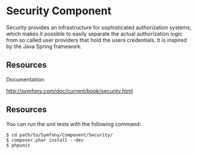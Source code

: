 Security Component
==================

Security provides an infrastructure for sophisticated authorization systems,
which makes it possible to easily separate the actual authorization logic from
so called user providers that hold the users credentials. It is inspired by
the Java Spring framework.

Resources
---------

Documentation:

http://symfony.com/doc/current/book/security.html

Resources
---------

You can run the unit tests with the following command:

    $ cd path/to/Symfony/Component/Security/
    $ composer.phar install --dev
    $ phpunit
